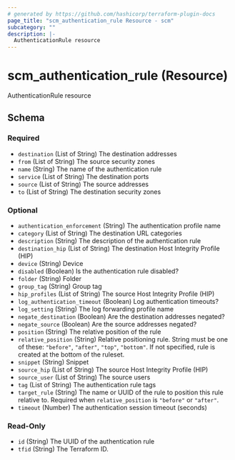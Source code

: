 ```yaml
---
# generated by https://github.com/hashicorp/terraform-plugin-docs
page_title: "scm_authentication_rule Resource - scm"
subcategory: ""
description: |-
  AuthenticationRule resource
---
```


# scm_authentication_rule (Resource)

AuthenticationRule resource



<!-- schema generated by tfplugindocs -->
## Schema

### Required

- `destination` (List of String) The destination addresses
- `from` (List of String) The source security zones
- `name` (String) The name of the authentication rule
- `service` (List of String) The destination ports
- `source` (List of String) The source addresses
- `to` (List of String) The destination security zones

### Optional

- `authentication_enforcement` (String) The authentication profile name
- `category` (List of String) The destination URL categories
- `description` (String) The description of the authentication rule
- `destination_hip` (List of String) The destination Host Integrity Profile (HIP)
- `device` (String) Device
- `disabled` (Boolean) Is the authentication rule disabled?
- `folder` (String) Folder
- `group_tag` (String) Group tag
- `hip_profiles` (List of String) The source Host Integrity Profile (HIP)
- `log_authentication_timeout` (Boolean) Log authentication timeouts?
- `log_setting` (String) The log forwarding profile name
- `negate_destination` (Boolean) Are the destination addresses negated?
- `negate_source` (Boolean) Are the source addresses negated?
- `position` (String) The relative position of the rule
- `relative_position` (String) Relative positioning rule. String must be one of these: `"before"`, `"after"`, `"top"`, `"bottom"`. If not specified, rule is created at the bottom of the ruleset.
- `snippet` (String) Snippet
- `source_hip` (List of String) The source Host Integrity Profile (HIP)
- `source_user` (List of String) The source users
- `tag` (List of String) The authentication rule tags
- `target_rule` (String) The name or UUID of the rule to position this rule relative to. Required when `relative_position` is `"before"` or `"after"`.
- `timeout` (Number) The authentication session timeout (seconds)

### Read-Only

- `id` (String) The UUID of the authentication rule
- `tfid` (String) The Terraform ID.
